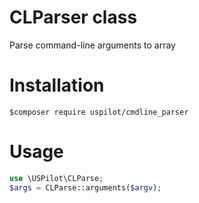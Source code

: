# CLParser class
 Parse command-line arguments to array
 
# Installation

```
$composer require uspilot/cmdline_parser
```
# Usage
```php
use \USPilot\CLParse;
$args = CLParse::arguments($argv);
```
